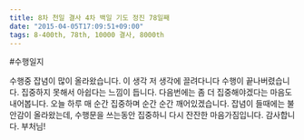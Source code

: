 ```yaml
---
title: 8차 천일 결사 4차 백일 기도 정진 78일째
date: "2015-04-05T17:09:51+09:00"
tags: 8-400th, 78th, 10000 결사, 8000th
---
```


#수행일지

수행중 잡념이 많이 올라왔습니다. 이 생각 저 생각에 끌려다니다 수행이 끝나버렸습니다. 집중하지 못해서 아쉽다는 느낌이 듭니다. 다음번에는 좀 더 집중해야겠다는 마음도 내어봅니다. 오늘 하루 매 순간 집중하며 순간 순간 깨어있겠습니다. 잡념이 들때에는 불안감이 올라왔는데, 수행문을 쓰는동안 집중하니 다시 잔잔한 마음가짐입니다. 감사합니다. 부처님!
